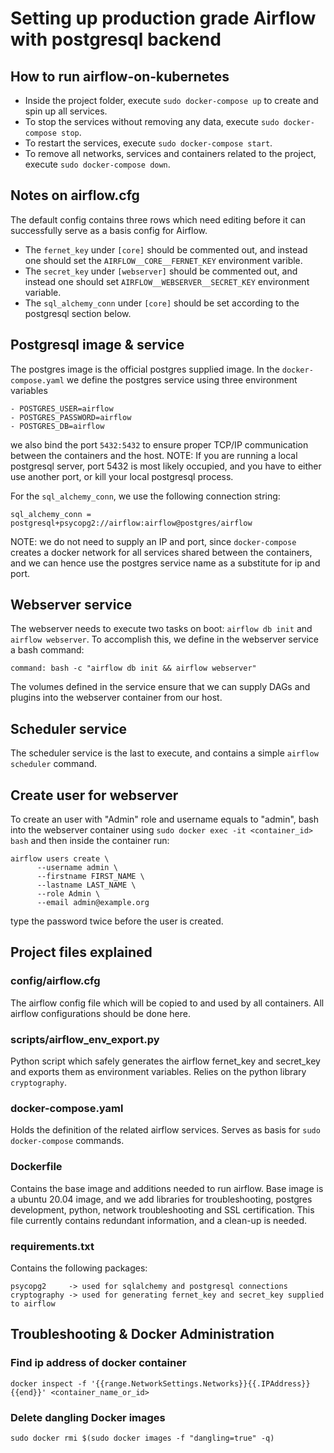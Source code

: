 # Setting up production grade Airflow with postgresql backend

## How to run airflow-on-kubernetes
- Inside the project folder, execute `sudo docker-compose up` to create and spin up all services.
- To stop the services without removing any data, execute `sudo docker-compose stop`.
- To restart the services, execute `sudo docker-compose start`.
- To remove all networks, services and containers related to the project, execute `sudo docker-compose down`.

## Notes on airflow.cfg
The default config contains three rows which need editing before it can successfully serve as a basis config for Airflow.
- The `fernet_key` under `[core]` should be commented out, and instead one should set the `AIRFLOW__CORE__FERNET_KEY` environment varible.
- The `secret_key` under `[webserver]` should be commented out, and instead one should set `AIRFLOW__WEBSERVER__SECRET_KEY` environment variable.
- The `sql_alchemy_conn` under `[core]` should be set according to the postgresql section below.

## Postgresql image & service
The postgres image is the official postgres supplied image. In the `docker-compose.yaml` we define the postgres service
using three environment variables
```
- POSTGRES_USER=airflow
- POSTGRES_PASSWORD=airflow
- POSTGRES_DB=airflow
```
we also bind the port `5432:5432` to ensure proper TCP/IP communication between the containers and the host.
NOTE: If you are running a local postgresql server, port 5432 is most likely occupied, and you have to either use another
port, or kill your local postgresql process.

For the `sql_alchemy_conn`, we use the following connection string:

```
sql_alchemy_conn = postgresql+psycopg2://airflow:airflow@postgres/airflow
```
NOTE: we do not need to supply an IP and port, since `docker-compose` creates a docker network for all services
shared between the containers, and we can hence use the postgres service name as a substitute for ip and port.

## Webserver service
The webserver needs to execute two tasks on boot: `airflow db init` and `airflow webserver`. To accomplish this, we
define in the webserver service a bash command:

```
command: bash -c "airflow db init && airflow webserver"
```
The volumes defined in the service ensure that we can supply DAGs and plugins into the webserver container from our
host.

## Scheduler service
The scheduler service is the last to execute, and contains a simple `airflow scheduler` command.

## Create user for webserver
To create an user with "Admin" role and username equals to "admin", bash into the webserver container using
`sudo docker exec -it <container_id> bash` and then inside the container run:

```
airflow users create \
      --username admin \
      --firstname FIRST_NAME \
      --lastname LAST_NAME \
      --role Admin \
      --email admin@example.org
```
type the password twice before the user is created.

## Project files explained

### config/airflow.cfg
The airflow config file which will be copied to and used by all containers. All airflow configurations should be done here.

### scripts/airflow_env_export.py
Python script which safely generates the airflow fernet_key and secret_key and exports them as environment variables.
Relies on the python library `cryptography`.

### docker-compose.yaml
Holds the definition of the related airflow services. Serves as basis for `sudo docker-compose` commands.

### Dockerfile
Contains the base image and additions needed to run airflow. Base image is a ubuntu 20.04 image, and we add libraries for
troubleshooting, postgres development, python, network troubleshooting and SSL certification. This file currently
contains redundant information, and a clean-up is needed.

### requirements.txt
Contains the following packages:
```
psycopg2     -> used for sqlalchemy and postgresql connections
cryptography -> used for generating fernet_key and secret_key supplied to airflow
```

## Troubleshooting & Docker Administration

### Find ip address of docker container
`docker inspect -f '{{range.NetworkSettings.Networks}}{{.IPAddress}}{{end}}' <container_name_or_id>`

### Delete dangling Docker images
`sudo docker rmi $(sudo docker images -f "dangling=true" -q)`

